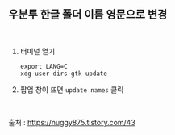 ## 우분투 한글 폴더 이름 영문으로 변경

<br>

1. 터미널 열기
   ```console
   export LANG=C
   xdg-user-dirs-gtk-update
   ```

2. 팝업 창이 뜨면 `update names` 클릭

<br>

출처 : https://nuggy875.tistory.com/43
